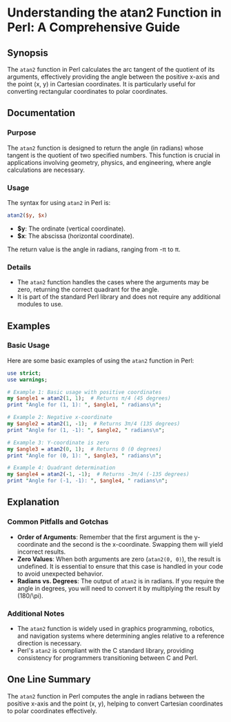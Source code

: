 <!--
Meta Description: # Understanding the atan2 Function in Perl: A Comprehensive Guide ## Synopsis The `atan2` function in Perl calculates the arc tangent of the quotient ...
Meta Keywords: atan2, angle, perl, radians, function
-->

# Understanding the atan2 Function in Perl: A Comprehensive Guide

## Synopsis
The `atan2` function in Perl calculates the arc tangent of the quotient of its arguments, effectively providing the angle between the positive x-axis and the point (x, y) in Cartesian coordinates. It is particularly useful for converting rectangular coordinates to polar coordinates.

## Documentation
### Purpose
The `atan2` function is designed to return the angle (in radians) whose tangent is the quotient of two specified numbers. This function is crucial in applications involving geometry, physics, and engineering, where angle calculations are necessary.

### Usage
The syntax for using `atan2` in Perl is:

```perl
atan2($y, $x)
```

- **$y**: The ordinate (vertical coordinate).
- **$x**: The abscissa (horizontal coordinate).

The return value is the angle in radians, ranging from -π to π.

### Details
- The `atan2` function handles the cases where the arguments may be zero, returning the correct quadrant for the angle.
- It is part of the standard Perl library and does not require any additional modules to use.

## Examples
### Basic Usage
Here are some basic examples of using the `atan2` function in Perl:

```perl
use strict;
use warnings;

# Example 1: Basic usage with positive coordinates
my $angle1 = atan2(1, 1);  # Returns π/4 (45 degrees)
print "Angle for (1, 1): ", $angle1, " radians\n";

# Example 2: Negative x-coordinate
my $angle2 = atan2(1, -1);  # Returns 3π/4 (135 degrees)
print "Angle for (1, -1): ", $angle2, " radians\n";

# Example 3: Y-coordinate is zero
my $angle3 = atan2(0, 1);  # Returns 0 (0 degrees)
print "Angle for (0, 1): ", $angle3, " radians\n";

# Example 4: Quadrant determination
my $angle4 = atan2(-1, -1);  # Returns -3π/4 (-135 degrees)
print "Angle for (-1, -1): ", $angle4, " radians\n";
```

## Explanation
### Common Pitfalls and Gotchas
- **Order of Arguments**: Remember that the first argument is the y-coordinate and the second is the x-coordinate. Swapping them will yield incorrect results.
- **Zero Values**: When both arguments are zero (`atan2(0, 0)`), the result is undefined. It is essential to ensure that this case is handled in your code to avoid unexpected behavior.
- **Radians vs. Degrees**: The output of `atan2` is in radians. If you require the angle in degrees, you will need to convert it by multiplying the result by \(180/\pi\).

### Additional Notes
- The `atan2` function is widely used in graphics programming, robotics, and navigation systems where determining angles relative to a reference direction is necessary.
- Perl's `atan2` is compliant with the C standard library, providing consistency for programmers transitioning between C and Perl.

## One Line Summary
The `atan2` function in Perl computes the angle in radians between the positive x-axis and the point (x, y), helping to convert Cartesian coordinates to polar coordinates effectively.
